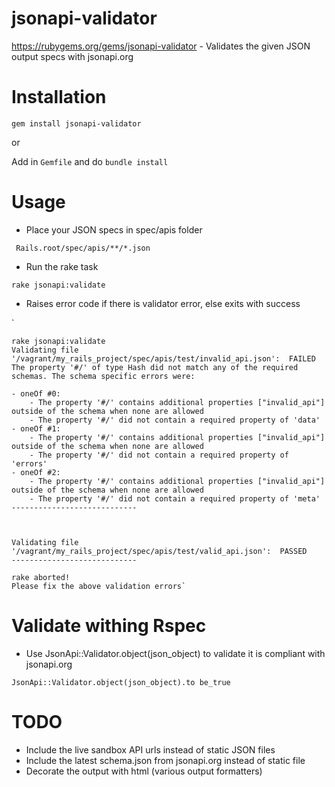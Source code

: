 # jsonapi-validator

https://rubygems.org/gems/jsonapi-validator - Validates the given JSON output specs with jsonapi.org

# Installation 

`gem install jsonapi-validator` 

or 

Add in `Gemfile` and do `bundle install`

# Usage 

- Place your JSON specs in spec/apis  folder

` Rails.root/spec/apis/**/*.json`

- Run the rake task 

`rake jsonapi:validate `

- Raises error code if there is validator error, else exits with success

`

    rake jsonapi:validate 
    Validating file '/vagrant/my_rails_project/spec/apis/test/invalid_api.json':  FAILED
    The property '#/' of type Hash did not match any of the required schemas. The schema specific errors were:
    
    - oneOf #0:
        - The property '#/' contains additional properties ["invalid_api"] outside of the schema when none are allowed
        - The property '#/' did not contain a required property of 'data'
    - oneOf #1:
        - The property '#/' contains additional properties ["invalid_api"] outside of the schema when none are allowed
        - The property '#/' did not contain a required property of 'errors'
    - oneOf #2:
        - The property '#/' contains additional properties ["invalid_api"] outside of the schema when none are allowed
        - The property '#/' did not contain a required property of 'meta'
    ----------------------------
    
    
    
    Validating file '/vagrant/my_rails_project/spec/apis/test/valid_api.json':  PASSED
    ----------------------------
    
    rake aborted!
    Please fix the above validation errors`


# Validate withing Rspec

- Use JsonApi::Validator.object(json_object) to validate it is compliant with jsonapi.org

` JsonApi::Validator.object(json_object).to be_true `
    
# TODO

- Include the live sandbox API urls instead of static JSON files
- Include the latest schema.json from jsonapi.org instead of static file
- Decorate the output with html (various output formatters)
